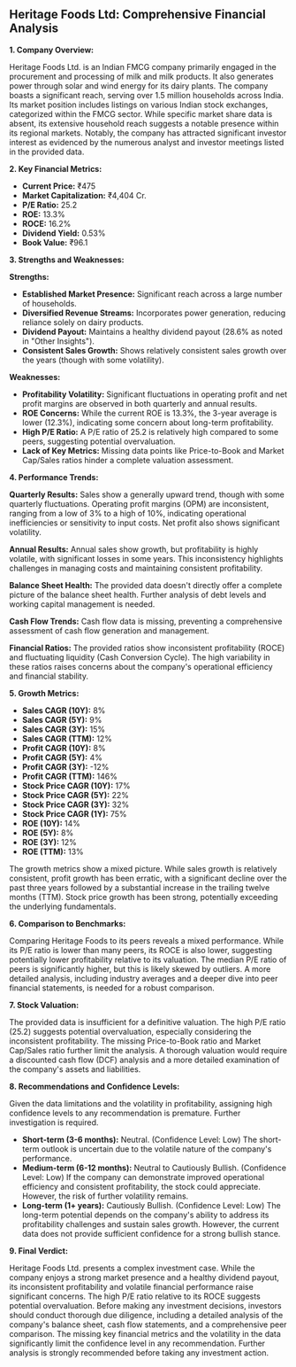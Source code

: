 ## Heritage Foods Ltd: Comprehensive Financial Analysis

**1. Company Overview:**

Heritage Foods Ltd. is an Indian FMCG company primarily engaged in the procurement and processing of milk and milk products.  It also generates power through solar and wind energy for its dairy plants. The company boasts a significant reach, serving over 1.5 million households across India.  Its market position includes listings on various Indian stock exchanges, categorized within the FMCG sector. While specific market share data is absent, its extensive household reach suggests a notable presence within its regional markets.  Notably, the company has attracted significant investor interest as evidenced by the numerous analyst and investor meetings listed in the provided data.

**2. Key Financial Metrics:**

* **Current Price:** ₹475
* **Market Capitalization:** ₹4,404 Cr.
* **P/E Ratio:** 25.2
* **ROE:** 13.3%
* **ROCE:** 16.2%
* **Dividend Yield:** 0.53%
* **Book Value:** ₹96.1

**3. Strengths and Weaknesses:**

**Strengths:**

* **Established Market Presence:**  Significant reach across a large number of households.
* **Diversified Revenue Streams:**  Incorporates power generation, reducing reliance solely on dairy products.
* **Dividend Payout:** Maintains a healthy dividend payout (28.6% as noted in "Other Insights").
* **Consistent Sales Growth:** Shows relatively consistent sales growth over the years (though with some volatility).

**Weaknesses:**

* **Profitability Volatility:**  Significant fluctuations in operating profit and net profit margins are observed in both quarterly and annual results.
* **ROE Concerns:**  While the current ROE is 13.3%, the 3-year average is lower (12.3%), indicating some concern about long-term profitability.
* **High P/E Ratio:** A P/E ratio of 25.2 is relatively high compared to some peers, suggesting potential overvaluation.
* **Lack of Key Metrics:**  Missing data points like Price-to-Book and Market Cap/Sales ratios hinder a complete valuation assessment.


**4. Performance Trends:**

**Quarterly Results:** Sales show a generally upward trend, though with some quarterly fluctuations. Operating profit margins (OPM) are inconsistent, ranging from a low of 3% to a high of 10%, indicating operational inefficiencies or sensitivity to input costs.  Net profit also shows significant volatility.

**Annual Results:**  Annual sales show growth, but profitability is highly volatile, with significant losses in some years. This inconsistency highlights challenges in managing costs and maintaining consistent profitability.

**Balance Sheet Health:**  The provided data doesn't directly offer a complete picture of the balance sheet health.  Further analysis of debt levels and working capital management is needed.

**Cash Flow Trends:**  Cash flow data is missing, preventing a comprehensive assessment of cash flow generation and management.

**Financial Ratios:**  The provided ratios show inconsistent profitability (ROCE) and fluctuating liquidity (Cash Conversion Cycle).  The high variability in these ratios raises concerns about the company's operational efficiency and financial stability.

**5. Growth Metrics:**

* **Sales CAGR (10Y):** 8%
* **Sales CAGR (5Y):** 9%
* **Sales CAGR (3Y):** 15%
* **Sales CAGR (TTM):** 12%
* **Profit CAGR (10Y):** 8%
* **Profit CAGR (5Y):** 4%
* **Profit CAGR (3Y):** -12%
* **Profit CAGR (TTM):** 146%
* **Stock Price CAGR (10Y):** 17%
* **Stock Price CAGR (5Y):** 22%
* **Stock Price CAGR (3Y):** 32%
* **Stock Price CAGR (1Y):** 75%
* **ROE (10Y):** 14%
* **ROE (5Y):** 8%
* **ROE (3Y):** 12%
* **ROE (TTM):** 13%

The growth metrics show a mixed picture. While sales growth is relatively consistent, profit growth has been erratic, with a significant decline over the past three years followed by a substantial increase in the trailing twelve months (TTM).  Stock price growth has been strong, potentially exceeding the underlying fundamentals.

**6. Comparison to Benchmarks:**

Comparing Heritage Foods to its peers reveals a mixed performance.  While its P/E ratio is lower than many peers, its ROCE is also lower, suggesting potentially lower profitability relative to its valuation.  The median P/E ratio of peers is significantly higher, but this is likely skewed by outliers.  A more detailed analysis, including industry averages and a deeper dive into peer financial statements, is needed for a robust comparison.

**7. Stock Valuation:**

The provided data is insufficient for a definitive valuation. The high P/E ratio (25.2) suggests potential overvaluation, especially considering the inconsistent profitability.  The missing Price-to-Book ratio and Market Cap/Sales ratio further limit the analysis.  A thorough valuation would require a discounted cash flow (DCF) analysis and a more detailed examination of the company's assets and liabilities.

**8. Recommendations and Confidence Levels:**

Given the data limitations and the volatility in profitability, assigning high confidence levels to any recommendation is premature.  Further investigation is required.

* **Short-term (3-6 months):**  Neutral.  (Confidence Level: Low)  The short-term outlook is uncertain due to the volatile nature of the company's performance.
* **Medium-term (6-12 months):**  Neutral to Cautiously Bullish. (Confidence Level: Low)  If the company can demonstrate improved operational efficiency and consistent profitability, the stock could appreciate. However, the risk of further volatility remains.
* **Long-term (1+ years):**  Cautiously Bullish. (Confidence Level: Low)  The long-term potential depends on the company's ability to address its profitability challenges and sustain sales growth.  However, the current data does not provide sufficient confidence for a strong bullish stance.

**9. Final Verdict:**

Heritage Foods Ltd. presents a complex investment case. While the company enjoys a strong market presence and a healthy dividend payout, its inconsistent profitability and volatile financial performance raise significant concerns.  The high P/E ratio relative to its ROCE suggests potential overvaluation.  Before making any investment decisions, investors should conduct thorough due diligence, including a detailed analysis of the company's balance sheet, cash flow statements, and a comprehensive peer comparison.  The missing key financial metrics and the volatility in the data significantly limit the confidence level in any recommendation.  Further analysis is strongly recommended before taking any investment action.
